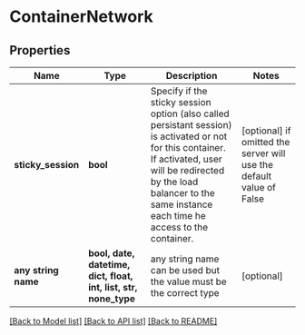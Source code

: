 # ContainerNetwork


## Properties
Name | Type | Description | Notes
------------ | ------------- | ------------- | -------------
**sticky_session** | **bool** | Specify if the sticky session option (also called persistant session) is activated or not for this container. If activated, user will be redirected by the load balancer to the same instance each time he access to the container.   | [optional]  if omitted the server will use the default value of False
**any string name** | **bool, date, datetime, dict, float, int, list, str, none_type** | any string name can be used but the value must be the correct type | [optional]

[[Back to Model list]](../README.md#documentation-for-models) [[Back to API list]](../README.md#documentation-for-api-endpoints) [[Back to README]](../README.md)


